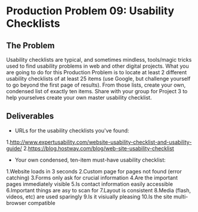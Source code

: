# Production Problem 09: Usability Checklists

## The Problem

Usability checklists are typical, and sometimes mindless, tools/magic tricks used to find usability problems in web and other digital projects. What you are going to do for this Production Problem is to locate at least 2 different usability checklists of at least 25 items (use Google, but challenge yourself to go beyond the first page of results). From those lists, create your own, condensed list of exactly ten items. Share with your group for Project 3 to help yourselves create your own master usability checklist.

## Deliverables

* URLs for the usability checklists you've found:

1.http://www.expertusability.com/website-usability-checklist-and-usability-guide/
2.https://blog.hostway.com/blog/web-site-usability-checklist

* Your own condensed, ten-item must-have usability checklist:

1.Website loads in 3 seconds
2.Custom page for pages not found (error catching)
3.Forms only ask for crucial information
4.Are the important pages immediately visible
5.Is contact information easily accessible
6.Important things are asy to scan for
7.Layout is consistent
8.Media (flash, videos, etc) are used sparingly
9.Is it visiually pleasing
10.Is the site multi-browser compatible
